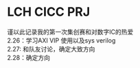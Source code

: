 # LCH CICC PRJ
谨以此记录我的第一次集创赛和对数字IC的热爱  
2.26：学习AXI VIP 使用以及sys verilog  
2.27: 和队友讨论，确定大致方向  
2.28：确定方向
